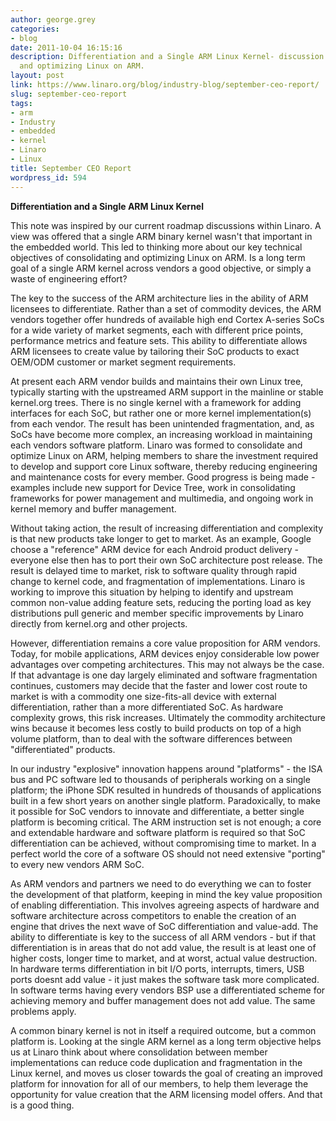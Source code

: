 ```yaml
---
author: george.grey
categories:
- blog
date: 2011-10-04 16:15:16
description: Differentiation and a Single ARM Linux Kernel- discussion on consolidating
  and optimizing Linux on ARM.
layout: post
link: https://www.linaro.org/blog/industry-blog/september-ceo-report/
slug: september-ceo-report
tags:
- arm
- Industry
- embedded
- kernel
- Linaro
- Linux
title: September CEO Report
wordpress_id: 594
---
```


**Differentiation and a Single ARM Linux Kernel**

This note was inspired by our current roadmap discussions within Linaro. A view was offered that a single ARM binary kernel wasn't that important in the embedded world. This led to thinking more about our key technical objectives of consolidating and optimizing Linux on ARM. Is a long term goal of a single ARM kernel across vendors a good objective, or simply a waste of engineering effort?

The key to the success of the ARM architecture lies in the ability of ARM licensees to differentiate. Rather than a set of commodity devices, the ARM vendors together offer hundreds of available high end Cortex A-series SoCs for a wide variety of market segments, each with different price points, performance metrics and feature sets. This ability to differentiate allows ARM licensees to create value by tailoring their SoC products to exact OEM/ODM customer or market segment requirements.

At present each ARM vendor builds and maintains their own Linux tree, typically starting with the upstreamed ARM support in the mainline or stable kernel.org trees. There is no single kernel with a framework for adding interfaces for each SoC, but rather one or more kernel implementation(s) from each vendor. The result has been unintended fragmentation, and, as SoCs have become more complex, an increasing workload in maintaining each vendors software platform. Linaro was formed to consolidate and optimize Linux on ARM, helping members to share the investment required to develop and support core Linux software, thereby reducing engineering and maintenance costs for every member. Good progress is being made - examples include new support for Device Tree, work in consolidating frameworks for power management and multimedia, and ongoing work in kernel memory and buffer management.

Without taking action, the result of increasing differentiation and complexity is that new products take longer to get to market. As an example, Google choose a "reference" ARM device for each Android product delivery - everyone else then has to port their own SoC architecture post release. The result is delayed time to market, risk to software quality through rapid change to kernel code, and fragmentation of implementations. Linaro is working to improve this situation by helping to identify and upstream common non-value adding feature sets, reducing the porting load as key distributions pull generic and member specific improvements by Linaro directly from kernel.org and other projects.

However, differentiation remains a core value proposition for ARM vendors. Today, for mobile applications, ARM devices enjoy considerable low power advantages over competing architectures. This may not always be the case. If that advantage is one day largely eliminated and software fragmentation continues, customers may decide that the faster and lower cost route to market is with a commodity one size-fits-all device with external differentiation, rather than a more differentiated SoC. As hardware complexity grows, this risk increases. Ultimately the commodity architecture wins because it becomes less costly to build products on top of a high volume platform, than to deal with the software differences between "differentiated" products.

In our industry "explosive" innovation happens around "platforms" - the ISA bus and PC software led to thousands of peripherals working on a single platform; the iPhone SDK resulted in hundreds of thousands of applications built in a few short years on another single platform. Paradoxically, to make it possible for SoC vendors to innovate and differentiate, a better single platform is becoming critical. The ARM instruction set is not enough; a core and extendable hardware and software platform is required so that SoC differentiation can be achieved, without compromising time to market. In a perfect world the core of a software OS should not need extensive "porting" to every new vendors ARM SoC.

As ARM vendors and partners we need to do everything we can to foster the development of that platform, keeping in mind the key value proposition of enabling differentiation. This involves agreeing aspects of hardware and software architecture across competitors to enable the creation of an engine that drives the next wave of SoC differentiation and value-add. The ability to differentiate is key to the success of all ARM vendors - but if that differentiation is in areas that do not add value, the result is at least one of higher costs, longer time to market, and at worst, actual value destruction. In hardware terms differentiation in bit I/O ports, interrupts, timers, USB ports doesnt add value - it just makes the software task more complicated. In software terms having every vendors BSP use a differentiated scheme for achieving memory and buffer management does not add value. The same problems apply.

A common binary kernel is not in itself a required outcome, but a common platform is. Looking at the single ARM kernel as a long term objective helps us at Linaro think about where consolidation between member implementations can reduce code duplication and fragmentation in the Linux kernel, and moves us closer towards the goal of creating an improved platform for innovation for all of our members, to help them leverage the opportunity for value creation that the ARM licensing model offers. And that is a good thing.